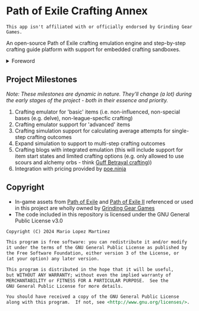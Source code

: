 # Path of Exile Crafting Annex

`This app isn't affiliated with or officially endorsed by Grinding Gear Games.`

An open-source Path of Exile crafting emulation engine and step-by-step crafting guide platform with support for embedded crafting sandboxes.

<details>
    <summary>Foreword</summary>

    The inspiration behind this project is based on a series of immuaculate blog posts made by the incredibly gifted and talented [Bartosz Ciechenawski](https://ciechanow.ski/). His blog posts are interactive in nature - allowing the readers to walk through his explanation of complex topics with interactive examples to better comprehend the content.

    My personal favorite post of his is on [Sound](https://ciechanow.ski/sound/). Check it out - it's well worth the read.

    Another reason behind my creating this project is that the [current most popular offering](https://www.craftofexile.com/en/) for Path of Exile crafting emulation and simulation is closed source (as far as I can see).

    This project will hopefully provide the community with a much better way to guide themselves through the more complex crafts using a fully open-sourced and open-for-collaboration ecosystem.
</details>

## Project Milestones

_Note: These milestones are dynamic in nature. They'll change (a lot) during the early stages of the project - both in their essence and priority._

1. Crafting emulator for 'basic' items (i.e. non-influenced, non-special bases (e.g. delve), non-league-specfic crafting)
1. Crafting emulator support for 'advanced' items
1. Crafting simulation support for calculating average attempts for single-step crafting outcomes
1. Expand simulation to support to multi-step crafting outcomes
1. Crafting blogs with integrated emulation (this will include support for item start states and limited crafting options (e.g. only allowed to use scours and alchemy orbs - think [Guff Betrayal crafting](https://www.poewiki.net/wiki/Guff_%22Tiny%22_Grenn#Position_/_Currency)))
1. Integration with pricing provided by [poe.ninja](https://poe.ninja/economy/settlers/currency)

## Copyright

- In-game assets from [Path of Exile](https://www.pathofexile.com/) and [Path of Exile II](https://pathofexile2.com/) referenced or used in this project are wholly owned by [Grinding Gear Games](https://www.grindinggear.com/)
- The code included in this repository is licensed under the GNU General Public License v3.0

```md
Copyright (C) 2024 Mario Lopez Martinez

This program is free software: you can redistribute it and/or modify
it under the terms of the GNU General Public License as published by
the Free Software Foundation, either version 3 of the License, or
(at your option) any later version.

This program is distributed in the hope that it will be useful,
but WITHOUT ANY WARRANTY; without even the implied warranty of
MERCHANTABILITY or FITNESS FOR A PARTICULAR PURPOSE.  See the
GNU General Public License for more details.

You should have received a copy of the GNU General Public License
along with this program.  If not, see <http://www.gnu.org/licenses/>.
```
